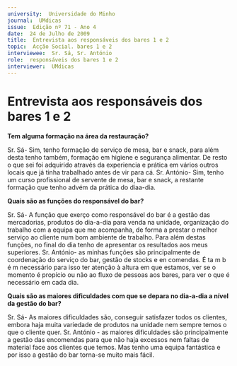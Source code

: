 ```yaml
---
university:  Universidade do Minho
journal:  UMdicas
issue:  Edição nº 71 - Ano 4
date:  24 de Julho de 2009
title:  Entrevista aos responsáveis dos bares 1 e 2
topic:  Acção Social. bares 1 e 2
interviewee:  Sr. Sá, Sr. António
role:  responsáveis dos bares 1 e 2
interviewer:  UMdicas
--- 
```


# Entrevista aos responsáveis dos bares 1 e 2 

**Tem alguma formação na área da restauração?**

Sr. Sá- Sim, tenho formação de serviço de mesa, bar e snack, para além desta tenho também, formação em higiene e segurança alimentar. De resto o que sei foi adquirido através da experiencia e prática em vários outros locais que já tinha trabalhado antes de vir para cá.
Sr. António- Sim, tenho um curso profissional de servente de mesa, bar e snack, a restante formação que tenho advém da prática do diaa-dia.
 

**Quais são as funções do responsável do bar?**

Sr. Sá- A função que exerço como responsável do bar é a gestão das mercadorias, produtos do dia-a-dia para venda na unidade, organização do trabalho com a equipa que me acompanha, de forma a prestar o melhor serviço ao cliente num bom ambiente de trabalho. Para além destas funções, no final do dia tenho de apresentar os resultados aos meus superiores.
Sr. António- as minhas funções são principalmente de coordenação do serviço do bar, gestão de stocks e en comendas. É ta m b é m necessário para isso ter atenção à altura em que estamos, ver se o momento é propício ou não ao fluxo de pessoas aos bares, para ver o que é necessário em cada dia.
 

**Quais são as maiores dificuldades com que se depara no dia-a-dia a nível da gestão do bar?**

Sr. Sá- As maiores dificuldades são, conseguir satisfazer todos os clientes, embora haja muita variedade de produtos na unidade nem sempre temos o que o cliente quer.
Sr. António - as maiores dificuldades são principalmente a gestão das encomendas para que não haja excessos nem faltas de material face aos clientes que temos. Mas tenho uma equipa fantástica e por isso a gestão do bar torna-se muito mais fácil.

